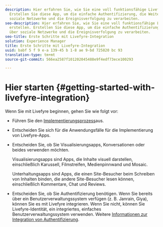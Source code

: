 ```yaml
---
description: Hier erfahren Sie, wie Sie eine voll funktionsfähige Livefyre-App erstellen.
  Erstellen Sie diese App, um die einfache Authentifizierung, die Weitergabe über
  soziale Netzwerke und die Ereignisverfolgung zu verarbeiten.
seo-description: Hier erfahren Sie, wie Sie eine voll funktionsfähige Livefyre-App
  erstellen. Erstellen Sie diese App, um die einfache Authentifizierung, die Weitergabe
  über soziale Netzwerke und die Ereignisverfolgung zu verarbeiten.
seo-title: Erste Schritte mit Livefyre-Integration
solution: Experience Manager
title: Erste Schritte mit Livefyre-Integration
uuid: babf 5 f 9 e-a 139-45 b 1-8 ae 9-bd 725820 bc 93
translation-type: tm+mt
source-git-commit: 566ea2587f101202045488e9f4edf73ece100293

---
```



# Hier starten {#getting-started-with-livefyre-integration}

Wenn Sie mit Livefyre beginnen, gehen Sie wie folgt vor:

* Führen Sie den [Implementierungsprozess](../c-getting-started/c-implementation-process/c-implementation-process.md#c_implementation_process)aus.
* Entscheiden Sie sich für die Anwendungsfälle für die Implementierung von Livefyre-Apps.
* Entscheiden Sie, ob Sie Visualisierungsapps, Konversationen oder beides verwenden möchten.

   Visualisierungsapps sind Apps, die Inhalte visuell darstellen, einschließlich Karussell, Filmstreifen, Medienpinnwand und Mosaic.

   Unterhaltungsapps sind Apps, die einen Site-Besucher beim Schreiben von Inhalten binden, die andere Site-Besucher lesen können, einschließlich Kommentare, Chat und Reviews.

* Entscheiden Sie, ob Sie Authentifizierung benötigen. Wenn Sie bereits über ein Benutzerverwaltungssystem verfügen (z. B. Janrain, Giya), können Sie es mit Livefyre integrieren. Wenn Sie nicht, können Sie Livefyre-Identität, ein integriertes, einfaches Benutzerverwaltungssystem verwenden. Weitere [Informationen zur Integration von Authentifizierung](../t-about-identity-integration/t-about-identity-integration.md#t_about_identity_integration).

